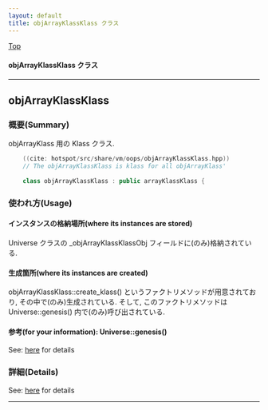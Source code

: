 ```yaml
---
layout: default
title: objArrayKlassKlass クラス 
---
```

[Top](../index.html)

#### objArrayKlassKlass クラス 



---
## <a name="nowDGI8l3b" id="nowDGI8l3b">objArrayKlassKlass</a>

### 概要(Summary)
objArrayKlass 用の Klass クラス.


```cpp
    ((cite: hotspot/src/share/vm/oops/objArrayKlassKlass.hpp))
    // The objArrayKlassKlass is klass for all objArrayKlass'
    
    class objArrayKlassKlass : public arrayKlassKlass {
```

### 使われ方(Usage)
#### インスタンスの格納場所(where its instances are stored)
Universe クラスの _objArrayKlassKlassObj フィールドに(のみ)格納されている.

#### 生成箇所(where its instances are created)
objArrayKlassKlass::create_klass() というファクトリメソッドが用意されており, その中で(のみ)生成されている.
そして, このファクトリメソッドは Universe::genesis() 内で(のみ)呼び出されている.

#### 参考(for your information): Universe::genesis()
See: [here](no4230JvC.html) for details



### 詳細(Details)
See: [here](../doxygen/classobjArrayKlassKlass.html) for details

---
